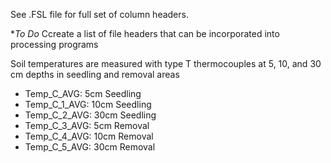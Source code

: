 See .FSL file for full set of column headers.

**To Do* Ccreate a list of file headers that can be incorporated into processing programs

Soil temperatures are measured with type T thermocouples at 5, 10, and 30 cm depths in seedling and removal areas

* Temp_C_AVG: 5cm Seedling
* Temp_C_1_AVG: 10cm Seedling
* Temp_C_2_AVG: 30cm Seedling
* Temp_C_3_AVG: 5cm Removal
* Temp_C_4_AVG: 10cm Removal
* Temp_C_5_AVG: 30cm Removal
